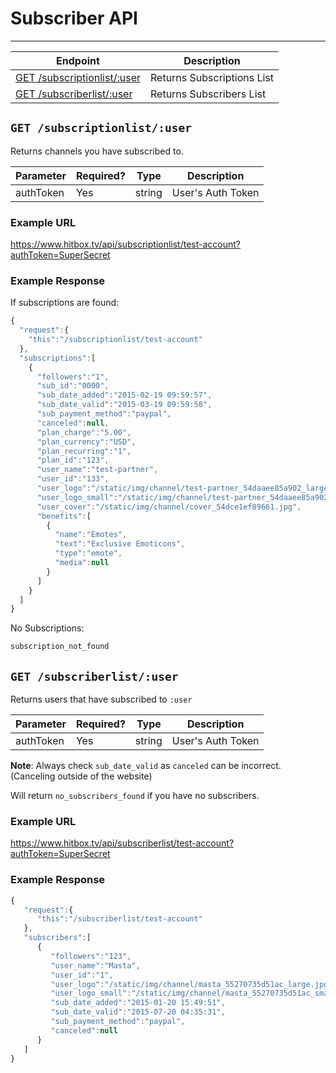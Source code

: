 # Subscriber API
***


| Endpoint | Description |
| ---- | --------------- |
| [GET /subscriptionlist/:user](/user/subscribers.md#get-subscriptionlistuser) | Returns Subscriptions List |
| [GET /subscriberlist/:user](/user/subscribers.md#get-subscriberlistuser) | Returns Subscribers List |

## `GET /subscriptionlist/:user`

Returns channels you have subscribed to.

| Parameter | Required? | Type | Description |
| --- | --- | --- | --- |
| authToken | Yes | string | User's Auth Token |

### Example URL

https://www.hitbox.tv/api/subscriptionlist/test-account?authToken=SuperSecret

### Example Response 

If subscriptions are found:

```javascript
{
  "request":{
    "this":"/subscriptionlist/test-account"
  },
  "subscriptions":[
    {
      "followers":"1",
      "sub_id":"0000",
      "sub_date_added":"2015-02-19 09:59:57",
      "sub_date_valid":"2015-03-19 09:59:58",
      "sub_payment_method":"paypal",
      "canceled":null,
      "plan_charge":"5.00",
      "plan_currency":"USD",
      "plan_recurring":"1",
      "plan_id":"123",
      "user_name":"test-partner",
      "user_id":"133",
      "user_logo":"/static/img/channel/test-partner_54daaee85a902_large.jpg",
      "user_logo_small":"/static/img/channel/test-partner_54daaee85a902_small.jpg",
      "user_cover":"/static/img/channel/cover_54dce1ef89661.jpg",
      "benefits":[
        {
          "name":"Emotes",
          "text":"Exclusive Emoticons",
          "type":"emote",
          "media":null
        }
      ]
    }
  ]
}
```

No Subscriptions:

```javascript
subscription_not_found
```

## `GET /subscriberlist/:user`

Returns users that have subscribed to `:user`

| Parameter | Required? | Type | Description |
| --- | --- | --- | --- |
| authToken | Yes | string | User's Auth Token |

**Note**: Always check `sub_date_valid` as `canceled` can be incorrect. (Canceling outside of the website)

Will return `no_subscribers_found` if you have no subscribers.

### Example URL 

https://www.hitbox.tv/api/subscriberlist/test-account?authToken=SuperSecret

### Example Response

```javascript
{
   "request":{
      "this":"/subscriberlist/test-account"
   },
   "subscribers":[
      {
         "followers":"123",
         "user_name":"Masta",
         "user_id":"1",
         "user_logo":"/static/img/channel/masta_55270735d51ac_large.jpg",
         "user_logo_small":"/static/img/channel/masta_55270735d51ac_small.jpg",
         "sub_date_added":"2015-01-20 15:49:51",
         "sub_date_valid":"2015-07-20 04:35:31",
         "sub_payment_method":"paypal",
         "canceled":null
      }
   ]
}
```